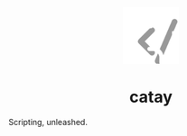 <div align="center">
<img src="website/public/icon.png" alt="catay" height="100">
<h1>catay</h1>
</div>

Scripting, unleashed.
